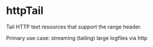# httpTail

Tail HTTP text resources that support the range header.

Primary use case: streaming (tailing) large logfiles via http

